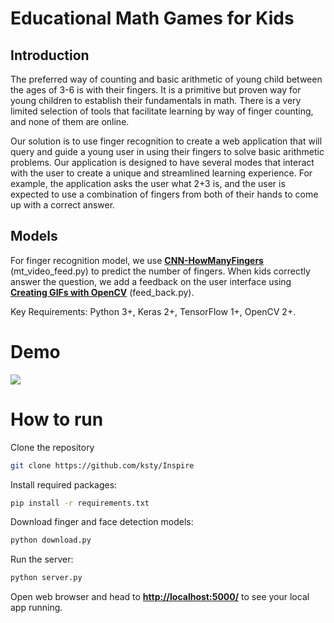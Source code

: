 # Educational Math Games for Kids

## Introduction
The preferred way of counting and basic arithmetic of young child between the ages of 3-6 is with their fingers. It is a primitive but proven way for young children to establish their fundamentals in math. There is a very limited selection of tools that facilitate learning by way of finger counting, and none of them are online.

Our solution is to use finger recognition to create a web application that will query and guide a young user in using their fingers to solve basic arithmetic problems. Our application is designed to have several modes that interact with the user to create a unique and streamlined learning experience. For example, the application asks the user what 2+3 is, and the user is expected to use a combination of fingers from both of their hands to come up with a correct answer.

## Models
For finger recognition model, we use [**CNN-HowManyFingers**](https://github.com/jaredvasquez/CNN-HowManyFingers) (mt_video_feed.py) to predict the number of fingers. When kids correctly answer the question, we add a feedback on the user interface using [**Creating GIFs with OpenCV**](https://github.com/vaibhavshukla182/Creating-GIFs-with-OpenCV) (feed_back.py).

Key Requirements: Python 3+, Keras 2+, TensorFlow 1+, OpenCV 2+.


# Demo
![](https://media.giphy.com/media/ViHHvnYtpgskb7YSXH/giphy.gif)


# How to run
Clone the repository
```bash
git clone https://github.com/ksty/Inspire
```

Install required packages:
```bash
pip install -r requirements.txt
```

Download finger and face detection models:
```python
python download.py
```

Run the server:
```python
python server.py
```

Open web browser and head to [**http://localhost:5000/**](http://localhost:5000/) to see your local app running.





